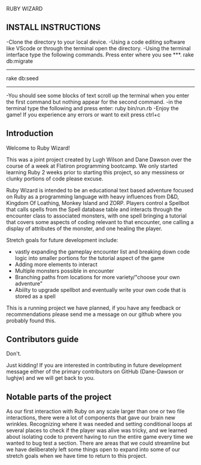 RUBY WIZARD

## INSTALL INSTRUCTIONS ##

-Clone the directory to your local device. 
-Using a code editing software like VScode or through the terminal open the directory.
-Using the terminal interface type the following commands. Press enter where you see ***.
rake db:migrate
***
rake db:seed
***
-You should see some blocks of text scroll up the terminal when you enter the first command but nothing appear for the second command.
-in the terminal type the following and press enter:
ruby bin/run.rb
-Enjoy the game! If you experience any errors or want to exit press ctrl+c


## Introduction ##
Welcome to Ruby Wizard! 

This was a joint project created by Lugh Wilson and Dane Dawson over the course of a week at Flatiron programming bootcamp. We only started learning Ruby 2 weeks prior to starting this project, so any messiness or clunky portions of code please excuse. 

Ruby Wizard is intended to be an educational text based adventure focused on Ruby as a programming language with heavy influences from D&D, Kingdom Of Loathing, Monkey Island and ZORP. Players control a Spellbot that calls spells from the Spell database table and interacts through the encounter class to associated monsters, with one spell bringing a tutorial that covers some aspects of coding relevant to that encounter, one calling a display of attributes of the monster, and one healing the player.

Stretch goals for future development include:
 -  vastly expanding the gameplay encounter list and breaking down code logic into smaller portions for the tutorial aspect of the game
 -  Adding more elements to interact
 -  Multiple monsters possible in encounter
 -  Branching paths from locations for more variety/"choose your own adventure"
 -  Abiilty to upgrade spellbot and eventually write your own code that is stored as a spell


This is a running project we have planned, if you have any feedback or recommendations please send me a message on our github where you probably found this.



## Contributors guide ##

Don't. 

Just kidding! If you are interested in contributing in future development message either of the primary contributors on GitHub (Dane-Dawson or lughjw) and we will get back to you. 

## Notable parts of the project ##

As our first interaction with Ruby on any scale larger than one or two file interactions, there were a lot of components that gave our brain new wrinkles. Recognizing where it was needed and setting conditional loops at several places to check if the player was alive was tricky, and we learned about isolating code to prevent having to run the entire game every time we wanted to bug test a section. There are areas that we could streamline but we have deliberately left some things open to expand into some of our stretch goals when we have time to return to this project.